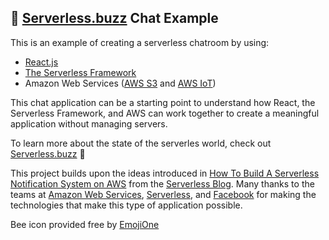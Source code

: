 ## 🐝 [Serverless.buzz](https://serverless.buzz) Chat Example

This is an example of creating a serverless chatroom by using:
 * [React.js](https://github.com/facebookincubator/create-react-app)
 * [The Serverless Framework](https://serverless.com)
 * Amazon Web Services ([AWS S3](https://aws.amazon.com/s3/) and [AWS IoT](https://aws.amazon.com/iot/))

This chat application can be a starting point to understand how React, the Serverless Framework, and AWS can work together to create a meaningful application without managing servers.

To learn more about the state of the serverles world, check out [Serverless.buzz](https://serverless.buzz) 🐝

This project builds upon the ideas introduced in [How To Build A Serverless Notification System on AWS](https://serverless.com/blog/serverless-notifications-on-aws/) from the [Serverless Blog](https://serverless.com/blog/). Many thanks to the teams at [Amazon Web Services](https://github.com/aws), [Serverless](https://github.com/serverless), and [Facebook](https://github.com/facebook) for making the technologies that make this type of application possible.

Bee icon provided free by [EmojiOne](http://emojione.com/)

